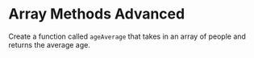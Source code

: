 # Array Methods Advanced
Create a function called `ageAverage` that takes in an array of people and returns the average age.